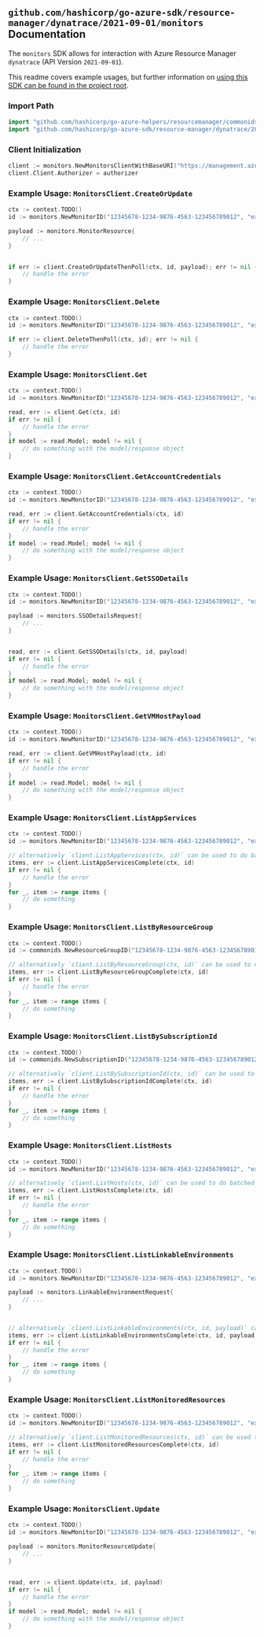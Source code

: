 
## `github.com/hashicorp/go-azure-sdk/resource-manager/dynatrace/2021-09-01/monitors` Documentation

The `monitors` SDK allows for interaction with Azure Resource Manager `dynatrace` (API Version `2021-09-01`).

This readme covers example usages, but further information on [using this SDK can be found in the project root](https://github.com/hashicorp/go-azure-sdk/tree/main/docs).

### Import Path

```go
import "github.com/hashicorp/go-azure-helpers/resourcemanager/commonids"
import "github.com/hashicorp/go-azure-sdk/resource-manager/dynatrace/2021-09-01/monitors"
```


### Client Initialization

```go
client := monitors.NewMonitorsClientWithBaseURI("https://management.azure.com")
client.Client.Authorizer = authorizer
```


### Example Usage: `MonitorsClient.CreateOrUpdate`

```go
ctx := context.TODO()
id := monitors.NewMonitorID("12345678-1234-9876-4563-123456789012", "example-resource-group", "monitorName")

payload := monitors.MonitorResource{
	// ...
}


if err := client.CreateOrUpdateThenPoll(ctx, id, payload); err != nil {
	// handle the error
}
```


### Example Usage: `MonitorsClient.Delete`

```go
ctx := context.TODO()
id := monitors.NewMonitorID("12345678-1234-9876-4563-123456789012", "example-resource-group", "monitorName")

if err := client.DeleteThenPoll(ctx, id); err != nil {
	// handle the error
}
```


### Example Usage: `MonitorsClient.Get`

```go
ctx := context.TODO()
id := monitors.NewMonitorID("12345678-1234-9876-4563-123456789012", "example-resource-group", "monitorName")

read, err := client.Get(ctx, id)
if err != nil {
	// handle the error
}
if model := read.Model; model != nil {
	// do something with the model/response object
}
```


### Example Usage: `MonitorsClient.GetAccountCredentials`

```go
ctx := context.TODO()
id := monitors.NewMonitorID("12345678-1234-9876-4563-123456789012", "example-resource-group", "monitorName")

read, err := client.GetAccountCredentials(ctx, id)
if err != nil {
	// handle the error
}
if model := read.Model; model != nil {
	// do something with the model/response object
}
```


### Example Usage: `MonitorsClient.GetSSODetails`

```go
ctx := context.TODO()
id := monitors.NewMonitorID("12345678-1234-9876-4563-123456789012", "example-resource-group", "monitorName")

payload := monitors.SSODetailsRequest{
	// ...
}


read, err := client.GetSSODetails(ctx, id, payload)
if err != nil {
	// handle the error
}
if model := read.Model; model != nil {
	// do something with the model/response object
}
```


### Example Usage: `MonitorsClient.GetVMHostPayload`

```go
ctx := context.TODO()
id := monitors.NewMonitorID("12345678-1234-9876-4563-123456789012", "example-resource-group", "monitorName")

read, err := client.GetVMHostPayload(ctx, id)
if err != nil {
	// handle the error
}
if model := read.Model; model != nil {
	// do something with the model/response object
}
```


### Example Usage: `MonitorsClient.ListAppServices`

```go
ctx := context.TODO()
id := monitors.NewMonitorID("12345678-1234-9876-4563-123456789012", "example-resource-group", "monitorName")

// alternatively `client.ListAppServices(ctx, id)` can be used to do batched pagination
items, err := client.ListAppServicesComplete(ctx, id)
if err != nil {
	// handle the error
}
for _, item := range items {
	// do something
}
```


### Example Usage: `MonitorsClient.ListByResourceGroup`

```go
ctx := context.TODO()
id := commonids.NewResourceGroupID("12345678-1234-9876-4563-123456789012", "example-resource-group")

// alternatively `client.ListByResourceGroup(ctx, id)` can be used to do batched pagination
items, err := client.ListByResourceGroupComplete(ctx, id)
if err != nil {
	// handle the error
}
for _, item := range items {
	// do something
}
```


### Example Usage: `MonitorsClient.ListBySubscriptionId`

```go
ctx := context.TODO()
id := commonids.NewSubscriptionID("12345678-1234-9876-4563-123456789012")

// alternatively `client.ListBySubscriptionId(ctx, id)` can be used to do batched pagination
items, err := client.ListBySubscriptionIdComplete(ctx, id)
if err != nil {
	// handle the error
}
for _, item := range items {
	// do something
}
```


### Example Usage: `MonitorsClient.ListHosts`

```go
ctx := context.TODO()
id := monitors.NewMonitorID("12345678-1234-9876-4563-123456789012", "example-resource-group", "monitorName")

// alternatively `client.ListHosts(ctx, id)` can be used to do batched pagination
items, err := client.ListHostsComplete(ctx, id)
if err != nil {
	// handle the error
}
for _, item := range items {
	// do something
}
```


### Example Usage: `MonitorsClient.ListLinkableEnvironments`

```go
ctx := context.TODO()
id := monitors.NewMonitorID("12345678-1234-9876-4563-123456789012", "example-resource-group", "monitorName")

payload := monitors.LinkableEnvironmentRequest{
	// ...
}


// alternatively `client.ListLinkableEnvironments(ctx, id, payload)` can be used to do batched pagination
items, err := client.ListLinkableEnvironmentsComplete(ctx, id, payload)
if err != nil {
	// handle the error
}
for _, item := range items {
	// do something
}
```


### Example Usage: `MonitorsClient.ListMonitoredResources`

```go
ctx := context.TODO()
id := monitors.NewMonitorID("12345678-1234-9876-4563-123456789012", "example-resource-group", "monitorName")

// alternatively `client.ListMonitoredResources(ctx, id)` can be used to do batched pagination
items, err := client.ListMonitoredResourcesComplete(ctx, id)
if err != nil {
	// handle the error
}
for _, item := range items {
	// do something
}
```


### Example Usage: `MonitorsClient.Update`

```go
ctx := context.TODO()
id := monitors.NewMonitorID("12345678-1234-9876-4563-123456789012", "example-resource-group", "monitorName")

payload := monitors.MonitorResourceUpdate{
	// ...
}


read, err := client.Update(ctx, id, payload)
if err != nil {
	// handle the error
}
if model := read.Model; model != nil {
	// do something with the model/response object
}
```
